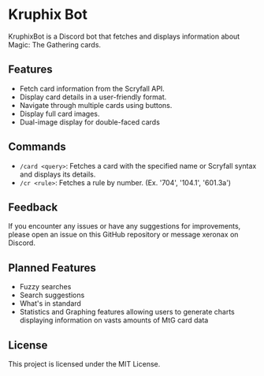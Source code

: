 # Kruphix Bot

KruphixBot is a Discord bot that fetches and displays information about Magic: The Gathering cards.

## Features

- Fetch card information from the Scryfall API.
- Display card details in a user-friendly format.
- Navigate through multiple cards using buttons.
- Display full card images.
- Dual-image display for double-faced cards 

## Commands

- `/card <query>`: Fetches a card with the specified name or Scryfall syntax and displays its details.
- `/cr <rule>`: Fetches a rule by number. (Ex. '704', '104.1', '601.3a')

## Feedback

If you encounter any issues or have any suggestions for improvements, please open an issue on this GitHub repository or message xeronax on Discord.

## Planned Features

- Fuzzy searches
- Search suggestions
- What's in standard
- Statistics and Graphing features allowing users to generate charts displaying information on vasts amounts of MtG card data

## License

This project is licensed under the MIT License.

